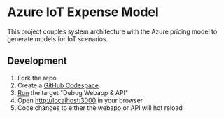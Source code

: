 # Azure IoT Expense Model

This project couples system architecture with the Azure pricing model to generate models for IoT scenarios.

## Development

1. Fork the repo
2. Create a [GitHub Codespace](https://docs.github.com/en/codespaces/developing-in-codespaces/creating-a-codespace)
3. [Run](https://code.visualstudio.com/docs/editor/debugging#_run-view) the target "Debug Webapp & API"
4. Open [http://localhost:3000](http://localhost:3000) in your browser
5. Code changes to either the webapp or API will hot reload
